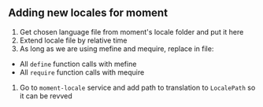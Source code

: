 ## Adding new locales for moment

1. Get chosen language file from moment's locale folder and put it here
1. Extend locale file by relative time
1. As long as we are using mefine and mequire, replace in file:
 * All `define` function calls with mefine
 * All `require` function calls with mequire
1. Go to  `moment-locale` service and add path to translation to `LocalePath` so it can be revved